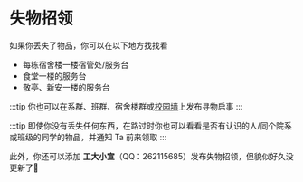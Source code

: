 # 失物招领

如果你丢失了物品，你可以在以下地方找找看

- 每栋宿舍楼一楼宿管处/服务台
- 食堂一楼的服务台
- 敬亭、新安一楼的服务台

:::tip
你也可以在系群、班群、宿舍楼群或[校园墙](../contact/unofficial.md)上发布寻物启事
:::

:::tip
即使你没有丢失任何东西，在路过时你也可以看看是否有认识的人/同个院系或班级的同学的物品，并通知 Ta 前来领取
:::

此外，你还可以添加 **工大小宣**（QQ：262115685）发布失物招领，但貌似好久没更新了🤔
